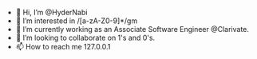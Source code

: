 - 👋 Hi, I’m @HyderNabi
- 👀 I’m interested in /[a-zA-Z0-9]*/gm
- 🌱 I’m currently working as an Associate Software Engineer @Clarivate.
- 💞️ I’m looking to collaborate on 1's and 0's.
- 📫 How to reach me 127.0.0.1
        

<!---
HyderNabi/HyderNabi is a ✨ special ✨ repository because its `README.md` (this file) appears on your GitHub profile.
You can click the Preview link to take a look at your changes.
--->
